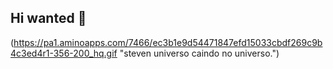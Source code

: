 ## Hi wanted 👋

(https://pa1.aminoapps.com/7466/ec3b1e9d54471847efd15033cbdf269c9b4c3ed4r1-356-200_hq.gif "steven universo caindo no universo.")
<!--
**janinha-png/janinha-png** is a ✨ _special_ ✨ repository because its `README.md` (this file) appears on your GitHub profile.

Here are some ideas to get you started:

- 🔭 I’m currently working on ...
- 🌱 I’m currently learning ...
- 👯 I’m looking to collaborate on ...
- 🤔 I’m looking for help with ...
- 💬 Ask me about ...
- 📫 How to reach me: ...
- 😄 Pronouns: ...
- ⚡ Fun fact: ...
-->
